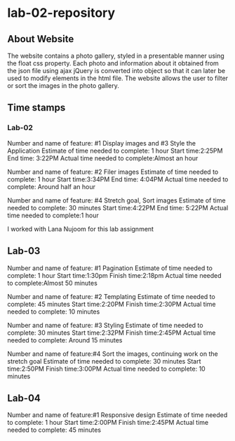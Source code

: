 # lab-02-repository

## About Website

The website contains a photo gallery, styled in a presentable manner using the float css property. Each photo and information about it obtained from the json file using ajax jQuery is converted into object so that it can later be used to modify elements in the html file. The website allows the user to filter or sort the images in the photo gallery.

## Time stamps

### Lab-02

Number and name of feature: #1 Display images and #3 Style the Application
Estimate of time needed to complete: 1 hour
Start time:2:25PM
End time: 3:22PM
Actual time needed to complete:Almost an hour

Number and name of feature: #2 Filer images
Estimate of time needed to complete: 1 hour
Start time:3:34PM
End time: 4:04PM
Actual time needed to complete: Around half an hour

Number and name of feature: #4 Stretch goal, Sort images
Estimate of time needed to complete: 30 minutes
Start time:4:22PM
End time: 5:22PM
Actual time needed to complete:1 hour

I worked with Lana Nujoom for this lab assignment

## Lab-03

Number and name of feature: #1 Pagination
Estimate of time needed to complete: 1 hour
Start time:1:30pm
Finish time:2:18pm
Actual time needed to complete:Almost 50 minutes

Number and name of feature: #2 Templating
Estimate of time needed to complete: 45 minutes
Start time:2:20PM
Finish time:2:30PM
Actual time needed to complete: 10 minutes

Number and name of feature: #3 Styling
Estimate of time needed to complete: 30 minutes
Start time:2:32PM
Finish time:2:45PM
Actual time needed to complete: Around 15 minutes

Number and name of feature:#4 Sort the images, continuing work on the stretch goal
Estimate of time needed to complete: 30 minutes
Start time:2:50PM
Finish time:3:00PM
Actual time needed to complete: 10 minutes

## Lab-04

Number and name of feature:#1 Responsive design
Estimate of time needed to complete: 1 hour
Start time:2:00PM
Finish time:2:45PM
Actual time needed to complete: 45 minutes
